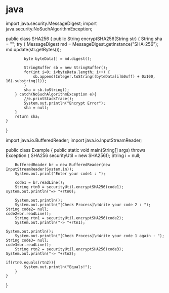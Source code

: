 # java
import java.security.MessageDigest;
import java.security.NoSuchAlgorithmException;

public class SHA256 {
	public String encryptSHA256(String str) {
		String sha = "";
		try {
			MessageDigest md = MessageDigest.getInstance("SHA-256");
			md.update(str.getBytes()); 

			byte byteData[] = md.digest();

			StringBuffer sb = new StringBuffer(); 
			for(int i=0; i<byteData.length; i++) {
				sb.append(Integer.toString((byteData[i]&0xff) + 0x100, 16).substring(1));
			}
			sha = sb.toString();
		} catch(NoSuchAlgorithmException e){
			//e.printStackTrace(); 
			System.out.println("Encrypt Error");
			sha = null;
		}
		return sha;
	}	
}

import java.io.BufferedReader;
import java.io.InputStreamReader;

public class Example {
	public static void main(String[] args) throws Exception {
		SHA256 securityUtil = new SHA256();
		String i = null;
    
		BufferedReader br = new BufferedReader(new InputStreamReader(System.in));
		System.out.print("Enter your code1 : ");
    
		code1 = br.readLine();
		String rtn0 = securityUtil.encryptSHA256(code1);
    system.out.println("=> "+rtn0);
    
		System.out.println();
		System.out.println("[Check Process]\nWrite your code 2 : ");
    String code2= null;
    code2=br.readLine();
		String rtn1 = securityUtil.encryptSHA256(code2);
		System.out.println("-> "+rtn1);
    
    System.out.println();
		System.out.println("[Check Process]\nWrite your code 1 again : ");
    String code3= null;
    code3=br.readLine();
		String rtn2 = securityUtil.encryptSHA256(code3);
    System.out.println("-> "+rtn2);
		
    if(rtn0.equals(rtn2)){
			System.out.println("Equals!");
		}
	}
}
